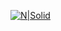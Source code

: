 [![N|Solid](https://i.ibb.co/TR8gNGc/mily.png)]([https://nodesource.com/products/nsolid](https://github.com/erayjsx/milyui))

